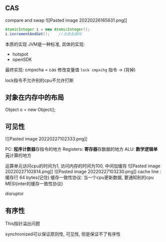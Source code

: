 ## CAS
compare and swap
![[Pasted image 20220226165631.png]]
```java
AtomicInteger i = new AtomicInteger();
i.incrementAndGet();    //点进去源码
```


本质的实现
JVM是一种标准, 具体的实现:
- hotspot
- openSDK

最终实现: 
cmpxcha = cas 修改变量值
`lock cmpxchg` 指令  -> (背掉)

lock指令不允许别的cpu不允许打断


## 对象在内存中的布局

Object o = new Object();

## 可见性

![[Pasted image 20220227102333.png]]

PC: **程序计数器**存指令的地方
Registers: **寄存器**存数据的地方
ALU: **数学逻辑单元**计算的地方

运算单元访问cpu的时间为1, 访问内存的时间为100, 中间加缓存
![[Pasted image 20220227102614.png]]
![[Pasted image 20220227103230.png]]
cache line : 缓存行 64 bytes(记住)
缓存一致性协议: 当一个cpu更新数据, 要通知别的cpu   MESI(inter的缓存一致性协议)

disruptor 

## 有序性
 This指针溢出问题

 synchronized可以保证原则性, 可见性, 但是保证不了有序性